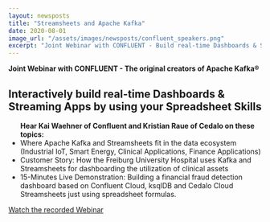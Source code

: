 ```yaml
---
layout: newsposts
title: "Streamsheets and Apache Kafka"
date: 2020-08-01
image_url: "/assets/images/newsposts/confluent_speakers.png"
excerpt: "Joint Webinar with CONFLUENT - Build real-time Dashboards & Streaming Apps by using your Spreadsheet Skills"
---
```


<p style="margin-bottom:10px"><b>Joint Webinar with CONFLUENT - The original creators of Apache Kafka®</b></p>
<h2>Interactively build real-time Dashboards & Streaming Apps by using your Spreadsheet Skills</h2>
<ul><b>Hear Kai Waehner of Confluent and Kristian Raue of Cedalo on these topics:</b>
    <li>Where Apache Kafka and Streamsheets fit in the data ecosystem (Industrial IoT, Smart Energy, Clinical Applications, Finance Applications)</li>
    <li>Customer Story: How the Freiburg University Hospital uses Kafka and Streamsheets for dashboarding the utilization of clinical assets</li>
    <li>15-Minutes Live Demonstration: Building a financial fraud detection dashboard based on Confluent Cloud, ksqlDB and Cedalo Cloud Streamsheets just using spreadsheet formulas.</li>
</ul>
<p style="margin-bottom:10px"><a href="https://cedalo.com/webinar.html" class="btn btn-large">Watch the recorded Webinar</a></p>